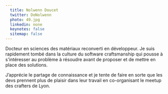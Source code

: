 ```yaml
---
  title: Nolwenn Doucet
  twitter: DoNolwenn
  photo: 49.jpg
  linkedin: none
  keynotes: false
  sitemap: false
---
```

Docteur en sciences des matériaux reconverti en développeur. Je suis rapidement tombé dans la culture du software craftsmanship qui pousse à s'intéresser au problème à résoudre avant de proposer et de mettre en place des solutions.

J’apprécie le partage de connaissance et je tente de faire en sorte que les devs prennent plus de plaisir dans leur travail en co-organisant le meetup des crafters de Lyon.
